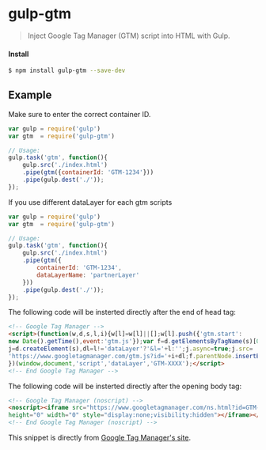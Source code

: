 # gulp-gtm

> Inject Google Tag Manager (GTM) script into HTML <head> with Gulp.

#### Install

```bash
$ npm install gulp-gtm --save-dev
```

## Example

Make sure to enter the correct container ID.

```js
var gulp = require('gulp')
var gtm  = require('gulp-gtm')

// Usage:
gulp.task('gtm', function(){
	gulp.src('./index.html')
	.pipe(gtm({containerId: 'GTM-1234'}))
	.pipe(gulp.dest('./'));
});

```

If you use different dataLayer for each gtm scripts

```js
var gulp = require('gulp')
var gtm  = require('gulp-gtm')

// Usage:
gulp.task('gtm', function(){
	gulp.src('./index.html')
	.pipe(gtm({
		containerId: 'GTM-1234',
		dataLayerName: 'partnerLayer'
	}))
	.pipe(gulp.dest('./'));
});

```
The following code will be insterted directly after the end of head tag:
```html
<!-- Google Tag Manager -->
<script>(function(w,d,s,l,i){w[l]=w[l]||[];w[l].push({'gtm.start':
new Date().getTime(),event:'gtm.js'});var f=d.getElementsByTagName(s)[0],
j=d.createElement(s),dl=l!='dataLayer'?'&l='+l:'';j.async=true;j.src=
'https://www.googletagmanager.com/gtm.js?id='+i+dl;f.parentNode.insertBefore(j,f);
})(window,document,'script','dataLayer','GTM-XXXX');</script>
<!-- End Google Tag Manager -->
```

The following code will be insterted directly after the opening body tag:
```html
<!-- Google Tag Manager (noscript) -->
<noscript><iframe src="https://www.googletagmanager.com/ns.html?id=GTM-XXXX"
height="0" width="0" style="display:none;visibility:hidden"></iframe></noscript>
<!-- End Google Tag Manager (noscript) -->
```
This snippet is directly from [Google Tag Manager's site](https://developers.google.com/tag-manager/quickstart).
